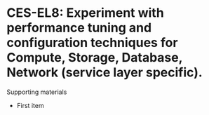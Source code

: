 # CES-EL8:  	Experiment with performance tuning and configuration techniques for Compute, Storage, Database, Network (service layer specific).	 

Supporting materials

* First item